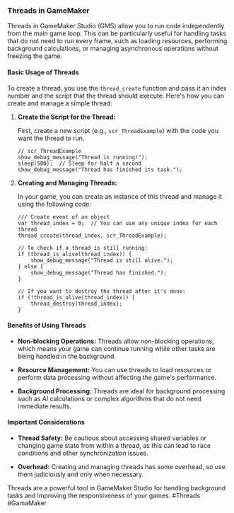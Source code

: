 ### Threads in GameMaker

Threads in GameMaker Studio (GMS) allow you to run code independently from the main game loop. This can be particularly useful for handling tasks that do not need to run every frame, such as loading resources, performing background calculations, or managing asynchronous operations without freezing the game.

#### Basic Usage of Threads

To create a thread, you use the `thread_create` function and pass it an index number and the script that the thread should execute. Here's how you can create and manage a simple thread:

1. **Create the Script for the Thread:**

   First, create a new script (e.g., `scr_ThreadExample`) with the code you want the thread to run.

   ```gml
   // scr_ThreadExample
   show_debug_message("Thread is running!");
   sleep(500);  // Sleep for half a second
   show_debug_message("Thread has finished its task.");
   ```

2. **Creating and Managing Threads:**

   In your game, you can create an instance of this thread and manage it using the following code:

   ```gml
   /// Create event of an object
   var thread_index = 0;  // You can use any unique index for each thread
   thread_create(thread_index, scr_ThreadExample);

   // To check if a thread is still running:
   if (thread_is_alive(thread_index)) {
       show_debug_message("Thread is still alive.");
   } else {
       show_debug_message("Thread has finished.");
   }

   // If you want to destroy the thread after it's done:
   if (!thread_is_alive(thread_index)) {
       thread_destroy(thread_index);
   }
   ```

#### Benefits of Using Threads

- **Non-blocking Operations:** Threads allow non-blocking operations, which means your game can continue running while other tasks are being handled in the background.
  
- **Resource Management:** You can use threads to load resources or perform data processing without affecting the game's performance.

- **Background Processing:** Threads are ideal for background processing such as AI calculations or complex algorithms that do not need immediate results.

#### Important Considerations

- **Thread Safety:** Be cautious about accessing shared variables or changing game state from within a thread, as this can lead to race conditions and other synchronization issues.
  
- **Overhead:** Creating and managing threads has some overhead, so use them judiciously and only when necessary.

Threads are a powerful tool in GameMaker Studio for handling background tasks and improving the responsiveness of your games. #Threads #GamaMaker